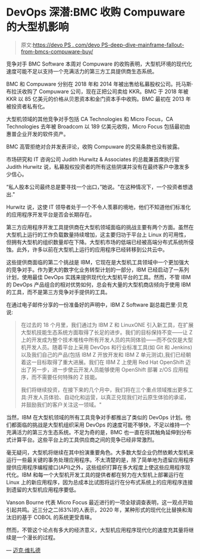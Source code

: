# DevOps 深潜:BMC 收购 Compuware 的大型机影响

> 原文:[https://devo PS . com/devo PS-deep-dive-mainframe-fallout-from-bmcs-compuware-buy/](https://devops.com/devops-deeper-dive-mainframe-fallout-from-bmcs-compuware-buy/)

竞争对手 BMC Software 本周对 Compuware 的收购表明，大型机环境的现代化速度可能不足以支持一个充满活力的第三方工具提供商生态系统。

BMC 和 Compuware 分别在 2018 年和 2014 年被出售给私募股权公司。托马斯·布拉沃收购了 Compuware 公司，现在正把公司卖给 KKR。BMC 于 2018 年被 KKR 以 85 亿美元的价格从贝恩资本和金门资本手中收购。BMC 最初在 2013 年被投资者私有化。

大型机领域的其他竞争对手包括 CA Technologies 和 Micro Focus，CA Technologies 去年被 Broadcom 以 189 亿美元收购，Micro Focus 包括最初由惠普企业开发的软件资产。

BMC 高管拒绝对合并发表评论，收购 Compuware 的交易条款也没有披露。

市场研究和 IT 咨询公司 Judith Hurwitz & Associates 的总裁兼首席执行官 Judith Hurwitz 说，私募股权投资者的所有这些阴谋并没有在最终客户中激发多少信心。

“私人股本公司最终总是要寻找一个出口，”她说。"在这种情况下，一个投资者想退出."

Hurwitz 说，这使 IT 领导者处于一个不令人羡慕的境地，他们不知道他们标准化的应用程序开发平台是否会长期存在。

第三方应用程序开发工具提供商在大型机领域面临的挑战主要有两个方面。虽然在大型机上运行的工作负载数量持续增加，这主要归功于平台上 Linux 的可用性，但拥有大型机的组织数量却在下降。大型机市场的低端已经被高端分布式系统所侵蚀。此外，许多以前在大型机上运行的应用程序已经转移到公共云中。

这些提供商面临的第二个挑战是 IBM，它现在是大型机工具领域中一个更加强大的竞争对手。作为更大的数字化业务转型计划的一部分，IBM 已经启动了一系列计划，使用最佳 DevOps 实践来提供现代化大型机平台的工具。然而，不管 IBM 的 DevOps 产品组合的相对优势如何，总会有大量的大型机商店倾向于使用 IBM 的工具，而不是第三方竞争对手提供的工具。

在通过电子邮件分享的一份准备好的声明中，IBM Z Software 副总裁巴里·贝克说:

> 在过去的 18 个月里，我们通过为 IBM Z 和 LinuxONE 引入新工具，在扩展大型机技能生态系统方面取得了长足的进步。我们的目标保持不变——让 Z 上的开发成为整个技术堆栈中所有开发人员的共同体验——而不仅仅是大型机开发人员。随着平台上采用 DevOps 和行业标准工具(如 Git 和 Jenkins)以及我们自己的产品(包括 IBM Z 开放开发和 IBM Z 单元测试),我们已经朝着这一目标取得了重大进展。我们在 IBM Z 上使用 Red Hat OpenShift 迈出了另一步，进一步使云开发人员能够使用 OpenShift 部署 z/OS 应用程序，而不需要任何特殊的 Z 技能。
> 
> 我们将继续投资，在接下来的几个月中，我们将在三个重点领域推出更多工具:开发人员体验、自动化和运营，以真正兑现我们对云原生体验的承诺，并鼓励我们的客户关注这一领域。"

当然，IBM 在大型机领域的所有工具竞争对手都推出了类似的 DevOps 计划。他们都面临的挑战是大型机组织采用 DevOps 的速度可能不够快，不足以维持一个充满活力的第三方生态系统。不足为奇的是，BMC 也一直在将其触角延伸到分布式计算平台。这些平台上的工具供应商之间的竞争已经非常激烈。

毫无疑问，大型机将继续在其中扮演重要角色。大多数大型企业仍然依赖大型机来运行一些最关键的事务处理应用程序。不太清楚的是，除了简单地为遗留应用程序提供应用程序编程接口(API)之外，这些组织打算在多大程度上使这些应用程序现代化。IBM 和每一个大型机开发工具的提供者都在努力在大型机上部署运行在 Linux 上的新应用程序，因为总成本比试图将运行在分布式系统上的应用程序连接到遗留的大型机应用程序要低。

Vanson Bourne 代表 Micro Focus 最近进行的一项全球调查表明，这一观点开始引起共鸣。近三分之二(63%)的人表示，2020 年，某种形式的现代化比替换和淘汰旧的基于 COBOL 的系统更受青睐。

然而，不管这个论点有多大的经济意义，大型机应用程序现代化的速度充其量将继续是一个漫长的过程。

— [迈克·维扎德](https://devops.com/author/mike-vizard/)
